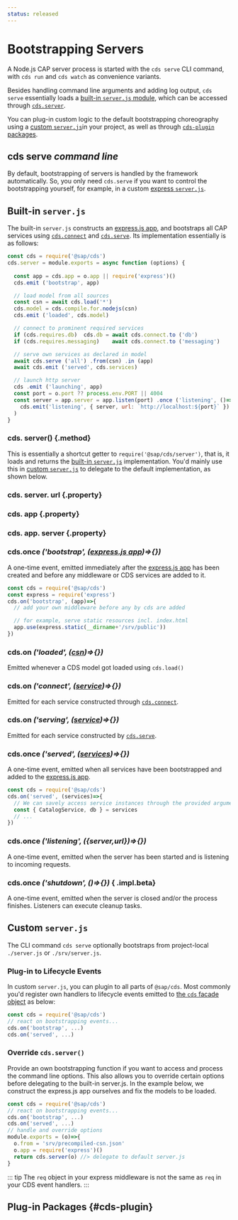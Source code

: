 ```yaml
---
status: released
---
```




# Bootstrapping Servers 

A Node.js CAP server process is started with the `cds serve` CLI command,
with `cds run` and `cds watch` as convenience variants.

Besides handling command line arguments and adding log output, `cds serve` essentially loads a [built-in `server.js` module](#built-in-server-js), which can be accessed through [`cds.server`](#cds-server).

You can plug-in custom logic to the default bootstrapping choreography using a [custom `server.js`](#custom-server-js)in your project, as well as through [`cds-plugin` packages](#cds-plugin).

<!-- [express.js app]: //node.js/cds-facade#cds-app -->



<!--- % include links-for-node.md %} -->
<!--- % include _toc levels="2,3" %} -->



## cds serve  <i>  command line </i>

By default, bootstrapping of servers is handled by the framework automatically. So, you only need `cds.serve` if you want to control the bootstrapping yourself, for example, in a custom [express `server.js`](#cds-server).



##  Built-in `server.js`

The built-in `server.js` constructs an [express.js app](cds-facade#cds-app), and bootstraps all CAP services using [`cds.connect`](cds-connect) and [`cds.serve`](cds-serve).
Its implementation essentially is as follows:

```js
const cds = require('@sap/cds')
cds.server = module.exports = async function (options) {
  
  const app = cds.app = o.app || require('express')()
  cds.emit ('bootstrap', app)

  // load model from all sources
  const csn = await cds.load('*') 
  cds.model = cds.compile.for.nodejs(csn)
  cds.emit ('loaded', cds.model)

  // connect to prominent required services
  if (cds.requires.db)  cds.db = await cds.connect.to ('db')
  if (cds.requires.messaging)    await cds.connect.to ('messaging')

  // serve own services as declared in model
  await cds.serve ('all') .from(csn) .in (app)
  await cds.emit ('served', cds.services) 

  // launch http server
  cds .emit ('launching', app)
  const port = o.port ?? process.env.PORT || 4004
  const server = app.server = app.listen(port) .once ('listening', ()=> 
    cds.emit('listening', { server, url: `http://localhost:${port}` })
  )
}
```



### cds. server() {.method}

This is essentially a shortcut getter to `require('@sap/cds/server')`, that is, it loads and returns
the [built-in `server.js`](#built-in-server-js) implementation.
You'd mainly use this in [custom `server.js`](#custom-server-js) to delegate to the default implementation, as shown below.



### cds. server. url {.property}

### cds. app {.property}

### cds. app. server {.property}



### cds.once  <i>  ('**bootstrap**', ([express.js app](cds-facade#cds-app))=>{}) </i>

A one-time event, emitted immediately after the [express.js app](cds-facade#cds-app)
has been created and before any middleware or CDS services are added to it.

```js
const cds = require('@sap/cds')
const express = require('express')
cds.on('bootstrap', (app)=>{
  // add your own middleware before any by cds are added

  // for example, serve static resources incl. index.html
  app.use(express.static(__dirname+'/srv/public'))
})
```


### cds.on  <i>  ('**loaded**', ([csn](../cds/csn))=>{}) </i>

Emitted whenever a CDS model got loaded using `cds.load()`



### cds.on  <i>  ('**connect**', ([service](../cds/cdl#services))=>{}) </i>

Emitted for each service constructed through [`cds.connect`](cds-connect).



### cds.on  <i>  ('**serving**', ([service](../cds/cdl#services))=>{}) </i>

Emitted for each service constructed by [`cds.serve`](cds-serve).



### cds.once  <i>  ('**served**', ([services](../guides/providing-services))=>{}) </i>

A one-time event, emitted when all services have been bootstrapped and added to the [express.js app](cds-facade#cds-app).

```js
const cds = require('@sap/cds')
cds.on('served', (services)=>{
  // We can savely access service instances through the provided argument:
  const { CatalogService, db } = services
  // ...
})
```


### cds.once  <i>  ('**listening**', ({server,url})=>{}) </i>

A one-time event, emitted when the server has been started and is listening to incoming requests.



### cds.once  <i>  ('**shutdown**', ()=>{}) </i> { .impl.beta}

A one-time event, emitted when the server is closed and/or the process finishes.  Listeners can execute cleanup tasks.







##   Custom `server.js`

The CLI command `cds serve` optionally bootstraps from project-local `./server.js` or  `./srv/server.js`.

### Plug-in to Lifecycle Events

In custom `server.js`, you can plugin to all parts of `@sap/cds`.  Most commonly you'd register own handlers to lifecycle events emitted to [the `cds` facade object](cds-facade) as below:

```js
const cds = require('@sap/cds')
// react on bootstrapping events...
cds.on('bootstrap', ...)
cds.on('served', ...)
```

### Override `cds.server()` 

Provide an own bootstrapping function if you want to access and process the command line options.
This also allows you to override certain options before delegating to the built-in server.js.
In the example below, we construct the express.js app ourselves and fix the models to be loaded.

```js
const cds = require('@sap/cds')
// react on bootstrapping events...
cds.on('bootstrap', ...)
cds.on('served', ...)
// handle and override options
module.exports = (o)=>{
  o.from = 'srv/precompiled-csn.json'
  o.app = require('express')()
  return cds.server(o) //> delegate to default server.js
}
```

::: tip
The `req` object in your express middleware is not the same as `req` in your CDS event handlers.
:::



## Plug-in Packages {#cds-plugin}